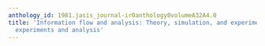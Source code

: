 ```yaml
---
anthology_id: 1981.jasis_journal-ir0anthology0volumeA32A4.0
title: 'Information flow and analysis: Theory, simulation, and experiments. III. Preliminary
  experiments and analysis'
---
```

